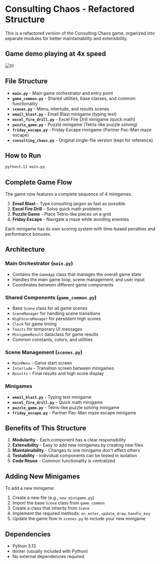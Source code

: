 # Consulting Chaos - Refactored Structure

This is a refactored version of the Consulting Chaos game, organized into separate modules for better maintainability and extensibility.

## Game demo playing at 4x speed

![til]([https://github.com/NotAlvin/consulting-chaos/blob/main/consulting_chaos_gif.gif])


## File Structure

- **`main.py`** - Main game orchestrator and entry point
- **`game_common.py`** - Shared utilities, base classes, and common functionality
- **`scenes.py`** - Menu, interlude, and results scenes
- **`email_blast.py`** - Email Blast minigame (typing test)
- **`excel_fire_drill.py`** - Excel Fire Drill minigame (quick math)
- **`puzzle_game.py`** - Puzzle minigame (Tetris-like puzzle solving)
- **`friday_escape.py`** - Friday Escape minigame (Partner Pac-Man maze escape)
- **`consulting_chaos.py`** - Original single-file version (kept for reference)

## How to Run

```bash
python3.13 main.py
```

## Complete Game Flow

The game now features a complete sequence of 4 minigames:

1. **Email Blast** - Type consulting jargon as fast as possible
2. **Excel Fire Drill** - Solve quick math problems
3. **Puzzle Game** - Place Tetris-like pieces on a grid
4. **Friday Escape** - Navigate a maze while avoiding enemies

Each minigame has its own scoring system with time-based penalties and performance bonuses.

## Architecture

### Main Orchestrator (`main.py`)

- Contains the `GameApp` class that manages the overall game state
- Handles the main game loop, scene management, and user input
- Coordinates between different game components

### Shared Components (`game_common.py`)

- Base `Scene` class for all game scenes
- `SceneManager` for handling scene transitions
- `HighScoreManager` for persistent high scores
- `Clock` for game timing
- `Toasts` for temporary UI messages
- `MinigameResult` dataclass for game results
- Common constants, colors, and utilities

### Scene Management (`scenes.py`)

- `MainMenu` - Game start screen
- `Interlude` - Transition screen between minigames
- `Results` - Final results and high score display

### Minigames

- **`email_blast.py`** - Typing test minigame
- **`excel_fire_drill.py`** - Quick math minigame
- **`puzzle_game.py`** - Tetris-like puzzle solving minigame
- **`friday_escape.py`** - Partner Pac-Man maze escape minigame

## Benefits of This Structure

1. **Modularity** - Each component has a clear responsibility
2. **Extensibility** - Easy to add new minigames by creating new files
3. **Maintainability** - Changes to one minigame don't affect others
4. **Testability** - Individual components can be tested in isolation
5. **Code Reuse** - Common functionality is centralized

## Adding New Minigames

To add a new minigame:

1. Create a new file (e.g., `new_minigame.py`)
2. Import the base `Scene` class from `game_common`
3. Create a class that inherits from `Scene`
4. Implement the required methods: `on_enter`, `update`, `draw`, `handle_key`
5. Update the game flow in `scenes.py` to include your new minigame

## Dependencies

- Python 3.13
- tkinter (usually included with Python)
- No external dependencies required
